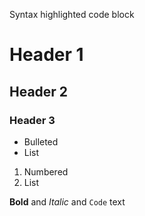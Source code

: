 Syntax highlighted code block 

# Header 1
## Header 2
### Header 3

- Bulleted
- List

1. Numbered
2. List

**Bold** and _Italic_ and `Code` text  

<html>
  <meta charset="UTF-8">
  <head>
	<title>Github page</title>
    <!--Load the AJAX API-->
    <script type="text/javascript" src="https://www.gstatic.com/charts/loader.js"></script>
    <script type="text/javascript">

      // Load the Visualization API and the corechart package.
      google.charts.load('current', {'packages':['corechart']});
      google.charts.load('current', { 'packages': ['table'] });

      // Set a callback to run when the Google Visualization API is loaded.
      google.charts.setOnLoadCallback(drawChart);

      // Callback that creates and populates a data table,
      // instantiates the pie chart, passes in the data and
      // draws it.
      function drawChart() {

        // Create the data table.
        var data = new google.visualization.DataTable();
    data.addColumn('number', 'Top');
    data.addColumn('string', 'Author');
    data.addColumn('string', 'Name');
    data.addColumn('number', 'Commits');
    data.addRows([
        [1, 'alievk', 'avatarify-python', 351],
        [2, 'dapr', 'dapr', 1613],
        [3, 'jart', 'cosmopolitan', 236],
        [4, 'tauri-apps', 'tauri', 965],
        [5, 'qeeqbox', 'social-analyzer', 433],
        [6, 'android', 'compose-samples', 978],
        [7, 'dolthub', 'dolt', 8580],
        [8, 'CoatiSoftware', 'Sourcetrail', 2735],
        [9, 'iam-abbas', 'Reddit-Stock-Trends', 163],
        [10, 'ethereum-mining', 'ethminer', 14334],
        [11, 'AliaksandrSiarohin', 'first-order-model', 70],
        [12, 'aamini', 'introtodeeplearning', 408],
        [13, 'athensresearch', 'athens', 540],
        [14, 'vitejs', 'vite', 2250],
        [15, 'rxi', 'lite', 200],
        [16, 'tgbot-collection', 'YYeTsBot', 138],
        [17, 'MostlyAdequate', 'mostly-adequate-guide', 846],
        [18, 'input-output-hk', 'cardano-node', 3996],
        [19, 'bitwarden', 'server', 2823],
        [20, 'freqtrade', 'freqtrade', 11147],
        [21, 'Immediate-Mode-UI', 'Nuklear', 1857],
        [22, 'dogecoin', 'dogecoin', 13532],
        [23, 'dani-garcia', 'bitwarden_rs', 1425],
        [24, 'iperov', 'DeepFaceLab', 1144],
        [25, 'airbnb', 'javascript', 1861],

    ]);

    // Set chart options
    var options = {'title':'How Much Pizza I Ate Last Night',
                   'width':400,
                   'height':300};

    // Instantiate and draw our chart, passing in some options.
    var chart = new google.visualization.Table(document.getElementById('chart_div'));
    chart.draw(data, options);
      }
    </script>
  </head>
  <body>
    <h1>Hola mundo etc</h1>
	<br>
    <!--Div that will hold the pie chart-->
    <div id="chart_div"></div>
  </body>
</html>
